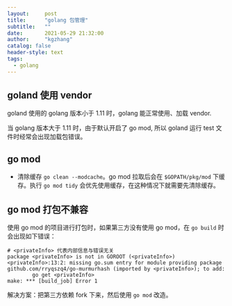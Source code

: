 ```yaml
---
layout:     post
title:      "golang 包管理"
subtitle:   ""
date:       2021-05-29 21:32:00
author:     "kgzhang"
catalog: false
header-style: text
tags:
  - golang
---
```

## goland 使用 vendor
goland 使用的 golang 版本小于 1.11 时，golang 能正常使用、加载 vendor.

当 golang 版本大于 1.11 时，由于默认开启了 go mod, 所以 goland 运行 test 文件时经常会出现加载包错误。

## go mod 
+ 清除缓存 `go clean --modcache`。go mod 拉取后会在 `$GOPATH/pkg/mod` 下缓存。执行 `go mod tidy` 会优先使用缓存，在这种情况下就需要先清除缓存。

## go mod 打包不兼容
使用 go mod 的项目进行打包时，如果第三方没有使用 go mod，在 `go build` 时会出现如下错误：
```shell
# <privateInfo> 代表内部信息与错误无关
package <privateInfo> is not in GOROOT (<privateInfo>)
<privateInfo>:13:2: missing go.sum entry for module providing package github.com/rryqszq4/go-murmurhash (imported by <privateInfo>); to add:
        go get <privateInfo>
make: *** [build_job] Error 1
```
解决方案：把第三方依赖 fork 下来，然后使用 `go mod` 改造。